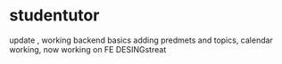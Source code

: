 # studentutor
update , working backend basics adding predmets and topics, calendar working, now working on FE DESINGstreat